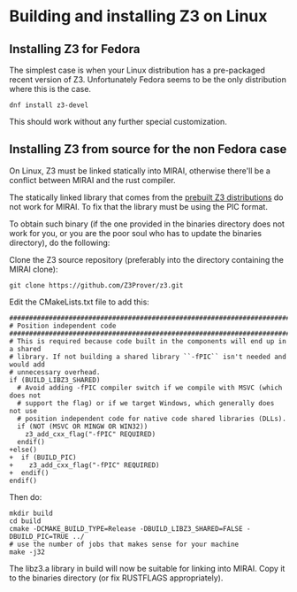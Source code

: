 # Building and installing Z3 on Linux

## Installing Z3 for Fedora

The simplest case is when your Linux distribution has a pre-packaged recent version of Z3.
Unfortunately Fedora seems to be the only distribution where this is the case.

`dnf install z3-devel`

This should work without any further special customization.

## Installing Z3 from source for the non Fedora case

On Linux, Z3 must be linked statically into MIRAI, otherwise there'll be a conflict between MIRAI and the rust compiler.

The statically linked library that comes from the [prebuilt Z3 distributions](https://github.com/Z3Prover/z3/releases)
do not work for MIRAI. To fix that the library must be using the PIC format.

To obtain such binary (if the one provided in the binaries directory does not work for you, or you are the poor soul
who has to update the binaries directory), do the following:

Clone the Z3 source repository (preferably into the directory containing the MIRAI clone):
```
git clone https://github.com/Z3Prover/z3.git
```

Edit the CMakeLists.txt file to add this:
```
################################################################################
# Position independent code
################################################################################
# This is required because code built in the components will end up in a shared
# library. If not building a shared library ``-fPIC`` isn't needed and would add
# unnecessary overhead.
if (BUILD_LIBZ3_SHARED)
  # Avoid adding -fPIC compiler switch if we compile with MSVC (which does not
  # support the flag) or if we target Windows, which generally does not use
  # position independent code for native code shared libraries (DLLs).
  if (NOT (MSVC OR MINGW OR WIN32))
    z3_add_cxx_flag("-fPIC" REQUIRED)
  endif()
+else()
+  if (BUILD_PIC)
+    z3_add_cxx_flag("-fPIC" REQUIRED)
+  endif()
endif()
```

Then do:
```
mkdir build
cd build
cmake -DCMAKE_BUILD_TYPE=Release -DBUILD_LIBZ3_SHARED=FALSE -DBUILD_PIC=TRUE ../
# use the number of jobs that makes sense for your machine
make -j32
```

The libz3.a library in build will now be suitable for linking into MIRAI. Copy it to the binaries directory
(or fix RUSTFLAGS appropriately).